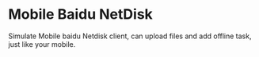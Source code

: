 # Mobile Baidu NetDisk
Simulate Mobile baidu Netdisk client, can upload files and add offline task, just like your mobile.
